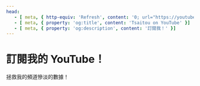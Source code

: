 ```yaml
---
head:
   - [ meta, { http-equiv: 'Refresh', content: '0; url="https://youtube.com/@tsaitou?sub_confirmation=1"' }]
   - [ meta, { property: 'og:title', content: 'Tsaitou on YouTube' }]
   - [ meta, { property: 'og:description', content: '訂閱我！' }]
---
```

# 訂閱我的 YouTube！
拯救我的頻道慘淡的數據！